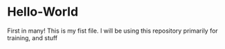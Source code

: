 # Hello-World
First in many!
This is my fist file. I will be using this repository primarily for training, and stuff

